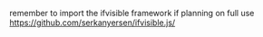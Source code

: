 remember to import the ifvisible framework if planning on full use 
https://github.com/serkanyersen/ifvisible.js/
